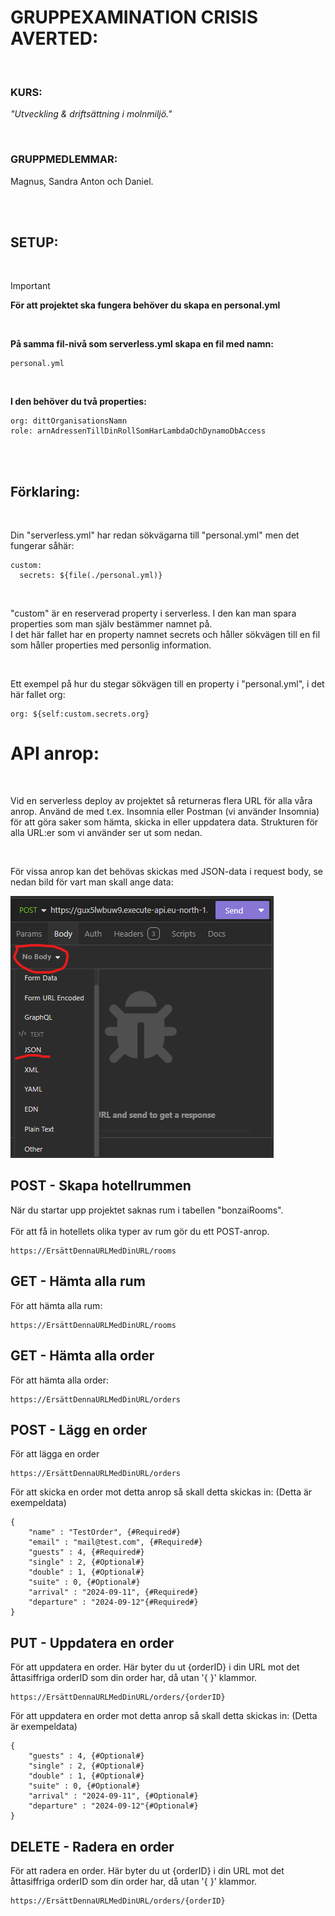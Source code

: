 # **GRUPPEXAMINATION CRISIS AVERTED:**

<br>

### **KURS:**

_"Utveckling & driftsättning i molnmiljö."_

<br>

### **GRUPPMEDLEMMAR:**

Magnus, Sandra Anton och Daniel.

<br>
<br>

## **SETUP:**

<br>

> [!IMPORTANT]  
> **För att projektet ska fungera behöver du skapa en personal.yml**

<br>

**På samma fil-nivå som serverless.yml skapa en fil med namn:**

```
personal.yml
```

<br>

**I den behöver du två properties:**

```
org: dittOrganisationsNamn
role: arnAdressenTillDinRollSomHarLambdaOchDynamoDbAccess
```

<br>
<br>

## **Förklaring:**

<br>

Din "serverless.yml" har redan sökvägarna till "personal.yml" men det fungerar såhär:

```
custom:
  secrets: ${file(./personal.yml)}
```

<br>

"custom" är en reserverad property i serverless. I den kan man spara properties som man själv bestämmer namnet på.<br>
I det här fallet har en property namnet secrets och håller sökvägen till en fil som håller properties med personlig information.

<br>

Ett exempel på hur du stegar sökvägen till en property i "personal.yml", i det här fallet org:

```
org: ${self:custom.secrets.org}
```

# **API anrop:**

<br>

Vid en serverless deploy av projektet så returneras flera URL för alla våra anrop.
Använd de med t.ex. Insomnia eller Postman (vi använder Insomnia) för att göra saker som hämta, skicka in eller uppdatera data. Strukturen för alla URL:er som vi använder ser ut som nedan.

<br>

För vissa anrop kan det behövas skickas med JSON-data i request body, se nedan bild för vart man skall ange data:

![Add JSON](img/JSONimg.png)

## POST - Skapa hotellrummen

När du startar upp projektet saknas rum i tabellen "bonzaiRooms".
<br>
<br>
För att få in hotellets olika typer av rum gör du ett POST-anrop.

```
https://ErsättDennaURLMedDinURL/rooms
```

## GET - Hämta alla rum

För att hämta alla rum:

```
https://ErsättDennaURLMedDinURL/rooms
```

## GET - Hämta alla order

För att hämta alla order:

```
https://ErsättDennaURLMedDinURL/orders
```

## POST - Lägg en order

För att lägga en order

```
https://ErsättDennaURLMedDinURL/orders
```

För att skicka en order mot detta anrop så skall detta skickas in: (Detta är exempeldata)

```
{
	"name" : "TestOrder", {#Required#}
	"email" : "mail@test.com", {#Required#}
	"guests" : 4, {#Required#}
	"single" : 2, {#Optional#}
	"double" : 1, {#Optional#}
	"suite" : 0, {#Optional#}
	"arrival" : "2024-09-11", {#Required#}
	"departure" : "2024-09-12"{#Required#}
}
```

## PUT - Uppdatera en order

För att uppdatera en order. Här byter du ut {orderID} i din URL mot det åttasiffriga orderID som din order har, då utan '{ }' klammor.

```
https://ErsättDennaURLMedDinURL/orders/{orderID}
```

För att uppdatera en order mot detta anrop så skall detta skickas in: (Detta är exempeldata)

```
{
	"guests" : 4, {#Optional#}
	"single" : 2, {#Optional#}
	"double" : 1, {#Optional#}
	"suite" : 0, {#Optional#}
	"arrival" : "2024-09-11", {#Optional#}
	"departure" : "2024-09-12"{#Optional#}
}
```

## DELETE - Radera en order

För att radera en order. Här byter du ut {orderID} i din URL mot det åttasiffriga orderID som din order har, då utan '{ }' klammor.

```
https://ErsättDennaURLMedDinURL/orders/{orderID}
```
